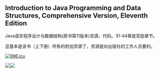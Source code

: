 ## Introduction to Java Programming and Data Structures, Comprehensive Version, Eleventh Edition

Java语言程序设计与数据结构(原书第11版本)资源，代码。31-44章是奖励章节。   

这基本是该书（上下册）所有的附加资源了，资源是向出版社的工作人员要的。

<a href="https://996.icu"><img src="https://img.shields.io/badge/link-996.icu-red.svg" alt="996.icu"></a>  

![](https://i.imgur.com/2UsF5lI.png)![](https://i.imgur.com/yBCyJ8P.png)



